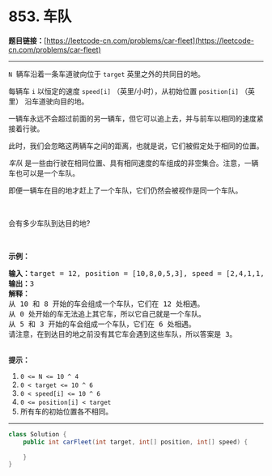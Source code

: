 # 853. 车队

**题目链接：**[https://leetcode-cn.com/problems/car-fleet](https://leetcode-cn.com/problems/car-fleet)

---

<div class="content__1Y2H">
 <div class="notranslate">
  <p><code>N</code> &nbsp;辆车沿着一条车道驶向位于&nbsp;<code>target</code>&nbsp;英里之外的共同目的地。</p> 
  <p>每辆车&nbsp;<code>i</code>&nbsp;以恒定的速度&nbsp;<code>speed[i]</code>&nbsp;（英里/小时），从初始位置&nbsp;<code>position[i]</code>&nbsp;（英里） 沿车道驶向目的地。</p> 
  <p>一辆车永远不会超过前面的另一辆车，但它可以追上去，并与前车以相同的速度紧接着行驶。</p> 
  <p>此时，我们会忽略这两辆车之间的距离，也就是说，它们被假定处于相同的位置。</p> 
  <p><em>车队&nbsp;</em>是一些由行驶在相同位置、具有相同速度的车组成的非空集合。注意，一辆车也可以是一个车队。</p> 
  <p>即便一辆车在目的地才赶上了一个车队，它们仍然会被视作是同一个车队。</p> 
  <p>&nbsp;</p> 
  <p>会有多少车队到达目的地?</p> 
  <p>&nbsp;</p> 
  <p><strong>示例：</strong></p> 
  <pre class="language-text"><strong>输入：</strong>target = 12, position = [10,8,0,5,3], speed = [2,4,1,1,3]
<strong>输出：</strong>3
<strong>解释：</strong>
从 10 和 8 开始的车会组成一个车队，它们在 12 处相遇。
从 0 处开始的车无法追上其它车，所以它自己就是一个车队。
从 5 和 3 开始的车会组成一个车队，它们在 6 处相遇。
请注意，在到达目的地之前没有其它车会遇到这些车队，所以答案是 3。
</pre> 
  <p><br> <strong>提示：</strong></p> 
  <ol> 
   <li><code>0 &lt;= N &lt;= 10 ^ 4</code></li> 
   <li><code>0 &lt; target&nbsp;&lt;= 10 ^ 6</code></li> 
   <li><code>0 &lt;&nbsp;speed[i] &lt;= 10 ^ 6</code></li> 
   <li><code>0 &lt;= position[i] &lt; target</code></li> 
   <li>所有车的初始位置各不相同。</li> 
  </ol> 
 </div>
</div>

---

```java
class Solution {
    public int carFleet(int target, int[] position, int[] speed) {
        
    }
}
```